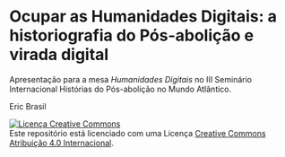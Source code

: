 # Ocupar as Humanidades Digitais: a historiografia do Pós-abolição e virada digital

Apresentação para a mesa *Humanidades Digitais* no III Seminário Internacional Histórias do Pós-abolição no Mundo Atlântico.

Eric Brasil

<a rel="license" href="http://creativecommons.org/licenses/by/4.0/"><img alt="Licença Creative Commons" style="border-width:0" src="https://i.creativecommons.org/l/by/4.0/88x31.png" /></a><br />Este repositório está licenciado com uma Licença <a rel="license" href="http://creativecommons.org/licenses/by/4.0/">Creative Commons Atribuição 4.0 Internacional</a>.
